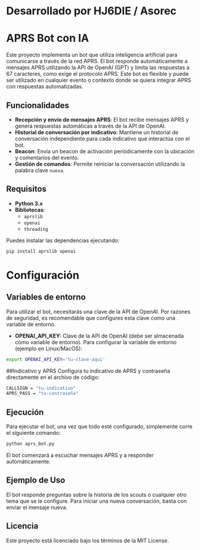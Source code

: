 # Desarrollado por HJ6DIE / Asorec
# APRS Bot con IA

Este proyecto implementa un bot que utiliza inteligencia artificial para comunicarse a través de la red APRS. El bot responde automáticamente a mensajes APRS utilizando la API de OpenAI (GPT) y limita las respuestas a 67 caracteres, como exige el protocolo APRS. Este bot es flexible y puede ser utilizado en cualquier evento o contexto donde se quiera integrar APRS con respuestas automatizadas.

## Funcionalidades
- **Recepción y envío de mensajes APRS**: El bot recibe mensajes APRS y genera respuestas automáticas a través de la API de OpenAI.
- **Historial de conversación por indicativo**: Mantiene un historial de conversación independiente para cada indicativo que interactúa con el bot.
- **Beacon**: Envía un beacon de activación periódicamente con la ubicación y comentarios del evento.
- **Gestión de comandos**: Permite reiniciar la conversación utilizando la palabra clave `nueva`.

## Requisitos

- **Python 3.x**
- **Bibliotecas**: 
  - `aprslib`
  - `openai`
  - `threading`
  
Puedes instalar las dependencias ejecutando:
```bash
pip install aprslib openai
```
# Configuración
## Variables de entorno
Para utilizar el bot, necesitarás una clave de la API de OpenAI. Por razones de seguridad, es recomendable que configures esta clave como una variable de entorno.
- **OPENAI_API_KEY:** Clave de la API de OpenAI (debe ser almacenada como variable de entorno).
Para configurar la variable de entorno (ejemplo en Linux/MacOS):
```bash
export OPENAI_API_KEY='tu-clave-aqui'
```
##Indicativo y APRS
Configura tu indicativo de APRS y contraseña directamente en el archivo de código:
```bash
CALLSIGN = "tu-indicativo"
APRS_PASS = "tu-contraseña"
```
## Ejecución
Para ejecutar el bot, una vez que todo esté configurado, simplemente corre el siguiente comando:
```bash
python aprs_bot.py
```
El bot comenzará a escuchar mensajes APRS y a responder automáticamente.
## Ejemplo de Uso
El bot responde preguntas sobre la historia de los scouts o cualquier otro tema que se le configure. Para iniciar una nueva conversación, basta con enviar el mensaje nueva.
## Licencia
Este proyecto está licenciado bajo los términos de la MIT License.
